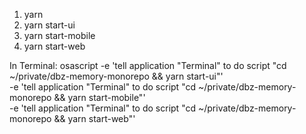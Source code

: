 1. yarn
2. yarn start-ui
3. yarn start-mobile
4. yarn start-web

In Terminal:
osascript -e 'tell application "Terminal" to do script "cd ~/private/dbz-memory-monorepo && yarn start-ui"' \
-e 'tell application "Terminal" to do script "cd ~/private/dbz-memory-monorepo && yarn start-mobile"' \
-e 'tell application "Terminal" to do script "cd ~/private/dbz-memory-monorepo && yarn start-web"'
